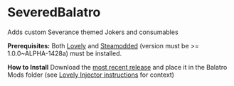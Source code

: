 # SeveredBalatro
Adds custom Severance themed Jokers and consumables

**Prerequisites:**
Both [Lovely](https://github.com/ethangreen-dev/lovely-injector) and [Steamodded](https://github.com/Steamopollys/Steamodded) (version must be >= 1.0.0~ALPHA-1428a) must be installed.

**How to Install**
Download the [most recent release](https://github.com/frogzsj/SeveredBalatro/releases) and place it in the Balatro Mods folder (see [Lovely Injector instructions](https://github.com/ethangreen-dev/lovely-injector) for context)

